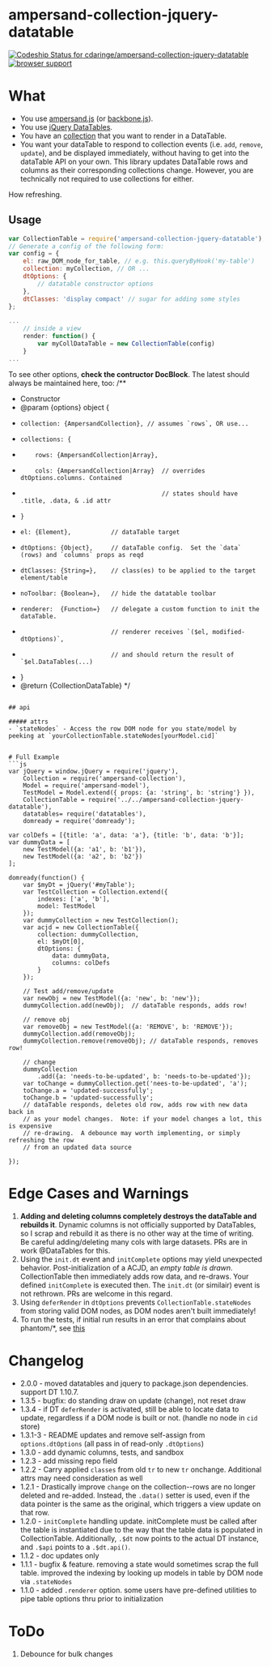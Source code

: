 # ampersand-collection-jquery-datatable
[ ![Codeship Status for cdaringe/ampersand-collection-jquery-datatable](https://codeship.com/projects/21ed5d70-9f55-0132-8711-02db7f3f2d41/status?branch=master)](https://codeship.com/projects/65128)
[![browser support](https://ci.testling.com/cdaringe/ampersand-collection-jquery-datatable.png)
](https://ci.testling.com/cdaringe/ampersand-collection-jquery-datatable.png)

# What

* You use [ampersand.js](https://ampersandjs.com/) (or [backbone.js](http://backbonejs.org/)).
* You use [jQuery DataTables](https://datatables.net/).
* You have an [collection](https://github.com/AmpersandJS/ampersand-collection) that you want to render in a DataTable.
* You want your dataTable to respond to collection events (i.e. `add`, `remove`, `update`), and be displayed immediately, without having to get into the dataTable API on your own.  This library updates DataTable rows and columns as their corresponding collections change.  However, you are technically not required to use collections for either.

How refreshing.

## Usage

```js
var CollectionTable = require('ampersand-collection-jquery-datatable'); // long name :)
// Generate a config of the following form:
var config = {
    el: raw_DOM_node_for_table, // e.g. this.queryByHook('my-table')
    collection: myCollection, // OR ...
    dtOptions: {
        // datatable constructor options
    },
    dtClasses: 'display compact' // sugar for adding some styles
};

...
    // inside a view
    render: function() {
        var myCollDataTable = new CollectionTable(config)
    }
...
```

To see other options, **check the contructor DocBlock**.  The latest should always be maintained here, too:
/**
 * Constructor
 * @param  {options} object {
 *     collection: {AmpersandCollection}, // assumes `rows`, OR use...
 *     collections: {
 *         rows: {AmpersandCollection|Array},
 *         cols: {AmpersandCollection|Array}  // overrides dtOptions.columns. Contained
 *                                            // states should have .title, .data, & .id attr
 *     }
 *     el: {Element},           // dataTable target
 *     dtOptions: {Object},     // dataTable config.  Set the `data` (rows) and `columns` props as reqd
 *     dtClasses: {String=},    // class(es) to be applied to the target element/table
 *     noToolbar: {Boolean=},   // hide the datatable toolbar
 *     renderer:  {Function=}   // delegate a custom function to init the dataTable.
 *                              // renderer receives `($el, modified-dtOptions)`,
 *                              // and should return the result of `$el.DataTables(...)
 * }
 * @return {CollectionDataTable}
 */
```

## api

##### attrs
- `stateNodes` - Access the row DOM node for you state/model by peeking at `yourCollectionTable.stateNodes[yourModel.cid]`


# Full Example
```js
var jQuery = window.jQuery = require('jquery'),
    Collection = require('ampersand-collection'),
    Model = require('ampersand-model'),
    TestModel = Model.extend({ props: {a: 'string', b: 'string'} }),
    CollectionTable = require('../../ampersand-collection-jquery-datatable'),
    datatables= require('datatables'),
    domready = require('domready');

var colDefs = [{title: 'a', data: 'a'}, {title: 'b', data: 'b'}];
var dummyData = [
    new TestModel({a: 'a1', b: 'b1'}),
    new TestModel({a: 'a2', b: 'b2'})
];

domready(function() {
    var $myDt = jQuery('#myTable');
    var TestCollection = Collection.extend({
        indexes: ['a', 'b'],
        model: TestModel
    });
    var dummyCollection = new TestCollection();
    var acjd = new CollectionTable({
        collection: dummyCollection,
        el: $myDt[0],
        dtOptions: {
            data: dummyData,
            columns: colDefs
        }
    });

    // Test add/remove/update
    var newObj = new TestModel({a: 'new', b: 'new'});
    dummyCollection.add(newObj);  // dataTable responds, adds row!

    // remove obj
    var removeObj = new TestModel({a: 'REMOVE', b: 'REMOVE'});
    dummyCollection.add(removeObj);
    dummyCollection.remove(removeObj); // dataTable responds, removes row!

    // change
    dummyCollection
        .add({a: 'needs-to-be-updated', b: 'needs-to-be-updated'});
    var toChange = dummyCollection.get('nees-to-be-updated', 'a');
    toChange.a = 'updated-successfully';
    toChange.b = 'updated-successfully';
    // dataTable responds, deletes old row, adds row with new data back in
    // as your model changes.  Note: if your model changes a lot, this is expensive
    // re-drawing.  A debounce may worth implementing, or simply refreshing the row
    // from an updated data source

});
```
# Edge Cases and Warnings

1. **Adding and deleting columns completely destroys the dataTable and rebuilds it**.  Dynamic columns is not officially supported by DataTables, so I scrap and rebuild it as there is no other way at the time of writing.  Be careful adding/deleting many cols with large datasets.  PRs are in work @DataTables for this.
1. Using the `init.dt` event and `initComplete` options may yield unexpected behavior.  Post-initialization of a ACJD, an *empty table is drawn*.  CollectionTable then immediately adds row data, and re-draws.  Your defined `initComplete` is executed then.  The `init.dt` (or similair) event is not rethrown.  PRs are welcome in this regard.
1. Using `deferRender` in `dtOptions` prevents `CollectionTable.stateNodes` from storing valid DOM nodes, as DOM nodes aren't built immediately!
1. To run the tests, if initial run results in an error that complains about phantom/*, see [this](https://github.com/AmpersandJS/ampersand-collection-view/issues/13#issuecomment-51083095)

# Changelog
* 2.0.0 - moved datatables and jquery to package.json dependencies. support DT 1.10.7.
* 1.3.5 - bugfix: do standing draw on update (change), not reset draw
* 1.3.4 - if DT `deferRender` is activated, still be able to locate data to update, regardless if a DOM node is built or not. (handle no node in `cid` store)
* 1.3.1-3 - README updates and remove self-assign from `options.dtOptions` (all pass in of read-only `.dtOptions`)
* 1.3.0 - add dynamic columns, tests, and sandbox
* 1.2.3 - add missing repo field
* 1.2.2 - Carry applied `classes` from old `tr` to new `tr` onchange.  Additional attrs may need consideration as well
* 1.2.1 - Drastically improve `change` on the collection--rows are no longer deleted and re-added.  Instead, the `.data()` setter is used, even if the data pointer is the same as the original, which triggers a view update on that row.
* 1.2.0 - `initComplete` handling update.  initComplete must be called after the table is instantiated due to the way that the table data is populated in CollectionTable.  Additionally, `.$dt` now points to the actual DT instance, and `.$api` points to a `.$dt.api()`.
* 1.1.2 - doc updates only
* 1.1.1 - bugfix & feature.  removing a state would sometimes scrap the full table. improved the indexing by looking up models in table by DOM node via `.stateNodes`
* 1.1.0 - added `.renderer` option.  some users have pre-defined utilities to pipe table options thru prior to initialization

# ToDo

1. Debounce for bulk changes
